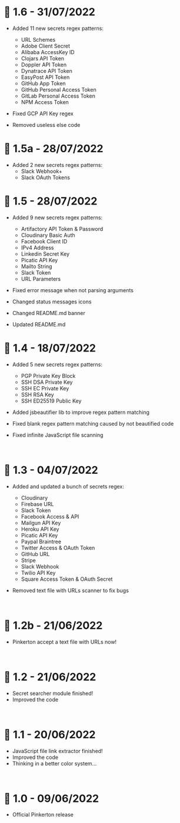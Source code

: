 # 🎉 1.6 - 31/07/2022
- Added 11 new secrets regex patterns:
    - URL Schemes
    - Adobe Client Secret
    - Alibaba AccessKey ID
    - Clojars API Token
    - Doppler API Token
    - Dynatrace API Token
    - EasyPost API Token
    - GitHub App Token
    - GitHub Personal Access Token
    - GitLab Personal Access Token
    - NPM Access Token

- Fixed GCP API Key regex
- Removed useless else code

# 🎉 1.5a - 28/07/2022
- Added 2 new secrets regex patterns:
    - Slack Webhook+
    - Slack OAuth Tokens

# 🎉 1.5 - 28/07/2022
- Added 9 new secrets regex patterns:
    - Artifactory API Token & Password
    - Cloudinary Basic Auth
    - Facebook Client ID
    - IPv4 Address
    - Linkedin Secret Key
    - Picatic API Key
    - Mailto String
    - Slack Token
    - URL Parameters

- Fixed error message when not parsing arguments
- Changed status messages icons
- Changed README.md banner
- Updated README.md

# 🎉 1.4 - 18/07/2022
- Added 5 new secrets regex patterns:
    - PGP Private Key Block
    - SSH DSA Private Key
    - SSH EC Private Key
    - SSH RSA Key
    - SSH ED25519 Public Key

- Added jsbeautifier lib to improve regex pattern matching
- Fixed blank regex pattern matching caused by not beautified code
- Fixed infinite JavaScript file scanning

<br>

# 🎉 1.3 - 04/07/2022
- Added and updated a bunch of secrets regex:
    - Cloudinary
    - Firebase URL
    - Slack Token
    - Facebook Access & API
    - Mailgun API Key
    - Heroku API Key
    - Picatic API Key
    - Paypal Braintree
    - Twitter Access & OAuth Token
    - GitHub URL
    - Stripe
    - Slack Webhook
    - Twilio API Key
    - Square Access Token & OAuth Secret

- Removed text file with URLs scanner to fix bugs

<br>

# 🎉 1.2b - 21/06/2022
- Pinkerton accept a text file with URLs now!

<br>

# 🎉 1.2 - 21/06/2022
- Secret searcher module finished!
- Improved the code

<br>

# 🎉 1.1 - 20/06/2022
- JavaScript file link extractor finished!
- Improved the code
- Thinking in a better color system...

<br>

# 🎉 1.0 - 09/06/2022
- Official Pinkerton release

